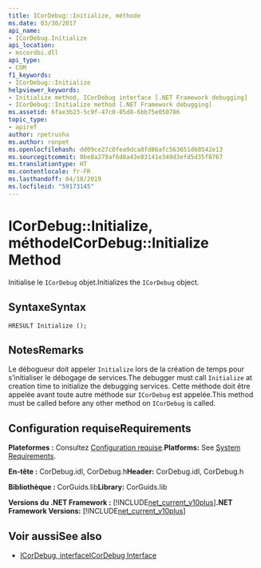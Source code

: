 ```yaml
---
title: ICorDebug::Initialize, méthode
ms.date: 03/30/2017
api_name:
- ICorDebug.Initialize
api_location:
- mscordbi.dll
api_type:
- COM
f1_keywords:
- ICorDebug::Initialize
helpviewer_keywords:
- Initialize method, ICorDebug interface [.NET Framework debugging]
- ICorDebug::Initialize method [.NET Framework debugging]
ms.assetid: 6fae3b23-5c9f-47c0-85d8-6bb75e050786
topic_type:
- apiref
author: rpetrusha
ms.author: ronpet
ms.openlocfilehash: dd09ce27c0fea9dca8fd86afc563651d68542e13
ms.sourcegitcommit: 0be8a279af6d8a43e03141e349d3efd5d35f8767
ms.translationtype: HT
ms.contentlocale: fr-FR
ms.lasthandoff: 04/18/2019
ms.locfileid: "59173145"
---
```

# <a name="icordebuginitialize-method"></a><span data-ttu-id="1e1aa-102">ICorDebug::Initialize, méthode</span><span class="sxs-lookup"><span data-stu-id="1e1aa-102">ICorDebug::Initialize Method</span></span>
<span data-ttu-id="1e1aa-103">Initialise le `ICorDebug` objet.</span><span class="sxs-lookup"><span data-stu-id="1e1aa-103">Initializes the `ICorDebug` object.</span></span>  
  
## <a name="syntax"></a><span data-ttu-id="1e1aa-104">Syntaxe</span><span class="sxs-lookup"><span data-stu-id="1e1aa-104">Syntax</span></span>  
  
```  
HRESULT Initialize ();  
```  
  
## <a name="remarks"></a><span data-ttu-id="1e1aa-105">Notes</span><span class="sxs-lookup"><span data-stu-id="1e1aa-105">Remarks</span></span>  
 <span data-ttu-id="1e1aa-106">Le débogueur doit appeler `Initialize` lors de la création de temps pour s’initialiser le débogage de services.</span><span class="sxs-lookup"><span data-stu-id="1e1aa-106">The debugger must call `Initialize` at creation time to initialize the debugging services.</span></span> <span data-ttu-id="1e1aa-107">Cette méthode doit être appelée avant toute autre méthode sur `ICorDebug` est appelée.</span><span class="sxs-lookup"><span data-stu-id="1e1aa-107">This method must be called before any other method on `ICorDebug` is called.</span></span>  
  
## <a name="requirements"></a><span data-ttu-id="1e1aa-108">Configuration requise</span><span class="sxs-lookup"><span data-stu-id="1e1aa-108">Requirements</span></span>  
 <span data-ttu-id="1e1aa-109">**Plateformes :** Consultez [Configuration requise](../../../../docs/framework/get-started/system-requirements.md).</span><span class="sxs-lookup"><span data-stu-id="1e1aa-109">**Platforms:** See [System Requirements](../../../../docs/framework/get-started/system-requirements.md).</span></span>  
  
 <span data-ttu-id="1e1aa-110">**En-tête :** CorDebug.idl, CorDebug.h</span><span class="sxs-lookup"><span data-stu-id="1e1aa-110">**Header:** CorDebug.idl, CorDebug.h</span></span>  
  
 <span data-ttu-id="1e1aa-111">**Bibliothèque :** CorGuids.lib</span><span class="sxs-lookup"><span data-stu-id="1e1aa-111">**Library:** CorGuids.lib</span></span>  
  
 <span data-ttu-id="1e1aa-112">**Versions du .NET Framework :** [!INCLUDE[net_current_v10plus](../../../../includes/net-current-v10plus-md.md)]</span><span class="sxs-lookup"><span data-stu-id="1e1aa-112">**.NET Framework Versions:** [!INCLUDE[net_current_v10plus](../../../../includes/net-current-v10plus-md.md)]</span></span>  
  
## <a name="see-also"></a><span data-ttu-id="1e1aa-113">Voir aussi</span><span class="sxs-lookup"><span data-stu-id="1e1aa-113">See also</span></span>

- [<span data-ttu-id="1e1aa-114">ICorDebug, interface</span><span class="sxs-lookup"><span data-stu-id="1e1aa-114">ICorDebug Interface</span></span>](../../../../docs/framework/unmanaged-api/debugging/icordebug-interface.md)

